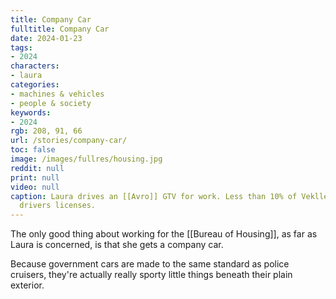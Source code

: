 ```yaml
---
title: Company Car
fulltitle: Company Car
date: 2024-01-23
tags:
- 2024
characters:
- laura
categories:
- machines & vehicles
- people & society
keywords:
- 2024
rgb: 208, 91, 66
url: /stories/company-car/
toc: false
image: /images/fullres/housing.jpg
reddit: null
print: null
video: null
caption: Laura drives an [[Avro]] GTV for work. Less than 10% of Vekllei people have
  drivers licenses.
---
```

The only good thing about working for the [[Bureau of Housing]], as far as Laura is concerned, is that she gets a company car.

Because government cars are made to the same standard as police cruisers, they're actually really sporty little things beneath their plain exterior.